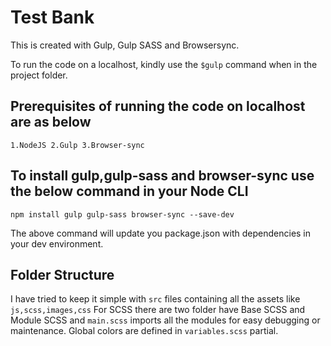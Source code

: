 # Test Bank
This is created with Gulp, Gulp SASS and Browsersync. 

To run the code on a localhost, kindly use the `$gulp` command when in the project folder.

## Prerequisites of running the code on localhost are as below

`1.NodeJS
2.Gulp
3.Browser-sync`

## To install gulp,gulp-sass and browser-sync use the below command in your Node CLI

`npm install gulp gulp-sass browser-sync --save-dev`

The above command will update you package.json with dependencies in your dev environment.

## Folder Structure

I have tried to keep it simple with `src` files containing all the assets like `js,scss,images,css`
For SCSS there are two folder have Base SCSS and Module SCSS and `main.scss` imports all the modules for easy debugging or maintenance.
Global colors are defined in `variables.scss` partial.

